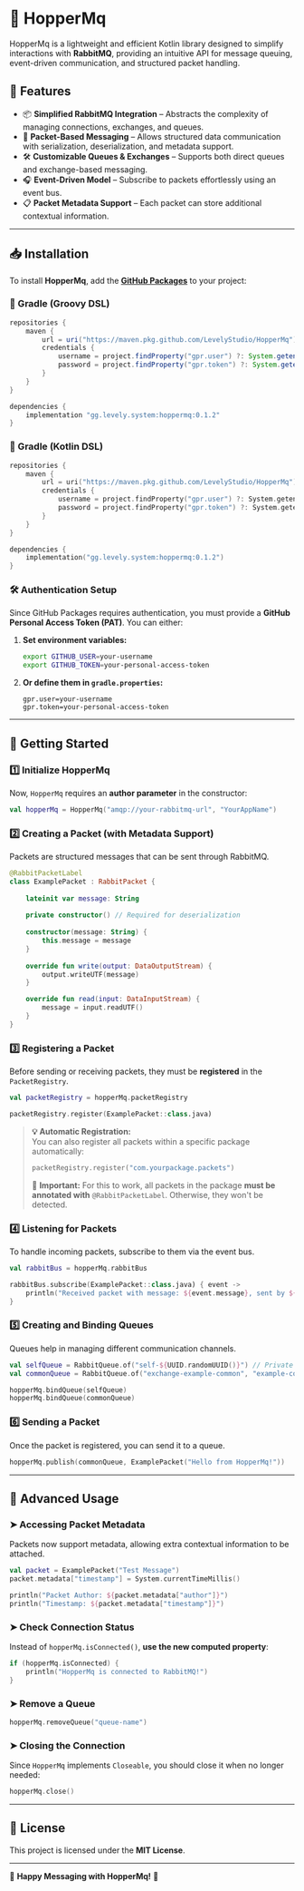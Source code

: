# 🐰 HopperMq

HopperMq is a lightweight and efficient Kotlin library designed to simplify interactions with **RabbitMQ**, providing an intuitive API for message queuing, event-driven communication, and structured packet handling.

## 🚀 Features

- 📦 **Simplified RabbitMQ Integration** – Abstracts the complexity of managing connections, exchanges, and queues.
- 🎯 **Packet-Based Messaging** – Allows structured data communication with serialization, deserialization, and metadata support.
- 🛠 **Customizable Queues & Exchanges** – Supports both direct queues and exchange-based messaging.
- 🎧 **Event-Driven Model** – Subscribe to packets effortlessly using an event bus.
- 📋 **Packet Metadata Support** – Each packet can store additional contextual information.

---

## 📥 Installation

To install **HopperMq**, add the **[GitHub Packages](https://docs.github.com/en/packages/working-with-a-github-packages-registry/working-with-the-gradle-registry)** to your project:

### 🔹 Gradle (Groovy DSL)

```groovy
repositories {
    maven {
        url = uri("https://maven.pkg.github.com/LevelyStudio/HopperMq")
        credentials {
            username = project.findProperty("gpr.user") ?: System.getenv("GITHUB_USER")
            password = project.findProperty("gpr.token") ?: System.getenv("GITHUB_TOKEN")
        }
    }
}

dependencies {
    implementation "gg.levely.system:hoppermq:0.1.2"
}
```

### 🔸 Gradle (Kotlin DSL)

```kotlin
repositories {
    maven {
        url = uri("https://maven.pkg.github.com/LevelyStudio/HopperMq")
        credentials {
            username = project.findProperty("gpr.user") ?: System.getenv("GITHUB_USER")
            password = project.findProperty("gpr.token") ?: System.getenv("GITHUB_TOKEN")
        }
    }
}

dependencies {
    implementation("gg.levely.system:hoppermq:0.1.2")
}
```

### 🛠 Authentication Setup

Since GitHub Packages requires authentication, you must provide a **GitHub Personal Access Token (PAT)**. You can either:

1. **Set environment variables:**
   ```sh
   export GITHUB_USER=your-username
   export GITHUB_TOKEN=your-personal-access-token
   ```

2. **Or define them in `gradle.properties`:**
   ```properties
   gpr.user=your-username
   gpr.token=your-personal-access-token
   ```

---

## 🎯 Getting Started

### 1️⃣ Initialize HopperMq

Now, `HopperMq` requires an **author parameter** in the constructor:

```kotlin
val hopperMq = HopperMq("amqp://your-rabbitmq-url", "YourAppName")
```

### 2️⃣ Creating a Packet (with Metadata Support)

Packets are structured messages that can be sent through RabbitMQ.

```kotlin
@RabbitPacketLabel
class ExamplePacket : RabbitPacket {
    
    lateinit var message: String
    
    private constructor() // Required for deserialization
    
    constructor(message: String) {
        this.message = message
    }
    
    override fun write(output: DataOutputStream) {
        output.writeUTF(message)
    }

    override fun read(input: DataInputStream) {
        message = input.readUTF()
    }
}
```

### 3️⃣ Registering a Packet

Before sending or receiving packets, they must be **registered** in the `PacketRegistry`.

```kotlin
val packetRegistry = hopperMq.packetRegistry

packetRegistry.register(ExamplePacket::class.java)
```

> **💡 Automatic Registration:**  
> You can also register all packets within a specific package automatically:
> ```kotlin
> packetRegistry.register("com.yourpackage.packets")
> ```
> 🚨 **Important:** For this to work, all packets in the package **must be annotated with** `@RabbitPacketLabel`. Otherwise, they won't be detected.

### 4️⃣ Listening for Packets

To handle incoming packets, subscribe to them via the event bus.

```kotlin
val rabbitBus = hopperMq.rabbitBus

rabbitBus.subscribe(ExamplePacket::class.java) { event ->
    println("Received packet with message: ${event.message}, sent by ${event.author ?: "Unknown"}")
}
```

### 5️⃣ Creating and Binding Queues

Queues help in managing different communication channels.

```kotlin
val selfQueue = RabbitQueue.of("self-${UUID.randomUUID()}") // Private queue
val commonQueue = RabbitQueue.of("exchange-example-common", "example-common", BuiltinExchangeType.DIRECT) // Shared queue

hopperMq.bindQueue(selfQueue)
hopperMq.bindQueue(commonQueue)
```

### 6️⃣ Sending a Packet

Once the packet is registered, you can send it to a queue.

```kotlin
hopperMq.publish(commonQueue, ExamplePacket("Hello from HopperMq!"))
```

---

## 📌 Advanced Usage

### ➤ Accessing Packet Metadata

Packets now support metadata, allowing extra contextual information to be attached.

```kotlin
val packet = ExamplePacket("Test Message")
packet.metadata["timestamp"] = System.currentTimeMillis()

println("Packet Author: ${packet.metadata["author"]}")
println("Timestamp: ${packet.metadata["timestamp"]}")
```

### ➤ Check Connection Status

Instead of `hopperMq.isConnected()`, **use the new computed property**:

```kotlin
if (hopperMq.isConnected) {
    println("HopperMq is connected to RabbitMQ!")
}
```

### ➤ Remove a Queue

```kotlin
hopperMq.removeQueue("queue-name")
```

### ➤ Closing the Connection

Since `HopperMq` implements `Closeable`, you should close it when no longer needed:

```kotlin
hopperMq.close()
```

---

## 📜 License

This project is licensed under the **MIT License**.

---

🐰 **Happy Messaging with HopperMq!** 🚀


